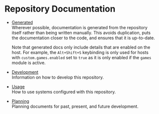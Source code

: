 # Repository Documentation

- [Generated](./generated/readme.md)<br> Wherever possible, documentation is
  generated from the repository itself rather than being written manually. This
  avoids duplication, puts the documentation closer to the code, and ensures
  that it is up-to-date.

  Note that generated docs only include details that are enabled on the host.
  For example, the `Alt+Shift+S` keybinding is only used for hosts with
  `custom.games.enabled` set to `true` as it is only enabled if the `games`
  module is active.

- [Development](./development.md)<br> Information on how to develop this
  repository.
- [Usage](./usage.md)<br> How to use systems configured with this repository.
- [Planning](./plan/readme.md)<br> Planning documents for past, present, and
  future development.

